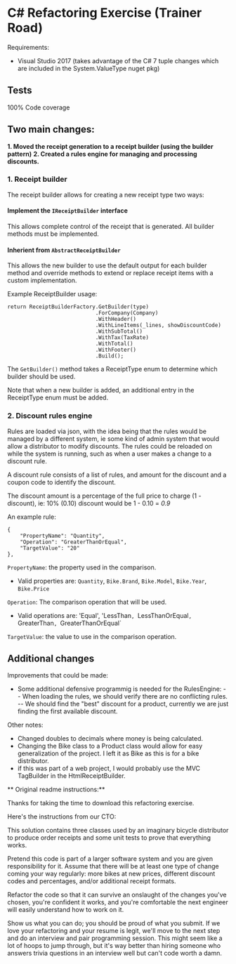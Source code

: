 # C# Refactoring Exercise (Trainer Road)

Requirements: 
- Visual Studio 2017 (takes advantage of the C# 7 tuple changes which are included in the System.ValueType nuget pkg)

## Tests 

100% Code coverage

## Two main changes:

**1. Moved the receipt generation to a receipt builder (using the builder pattern)**
**2. Created a rules engine for managing and processing discounts.**

### 1. Receipt builder

The receipt builder allows for creating a new receipt type two ways:

#### Implement the `IReceiptBuilder` interface
This allows complete control of the receipt that is generated.  All builder methods must be implemented.

#### Inherient from `AbstractReceiptBuilder`
This allows the new builder to use the default output for each builder method and override methods to extend or replace receipt items with a custom implementation.

Example ReceiptBuilder usage:

```
return ReceiptBuilderFactory.GetBuilder(type)
                            .ForCompany(Company)
                            .WithHeader()
                            .WithLineItems(_lines, showDiscountCode)
                            .WithSubTotal()
                            .WithTax(TaxRate)
                            .WithTotal()
                            .WithFooter()
                            .Build();
```

The `GetBuilder()` method takes a ReceiptType enum to determine which builder should be used.

Note that when a new builder is added, an additional entry in the ReceiptType enum must be added.

### 2. Discount rules engine

Rules are loaded via json, with the idea being that the rules would be managed by a different system, ie some kind of admin system that would allow a distributor to modify discounts.
The rules could be reloaded on while the system is running, such as when a user makes a change to a discount rule.

A discount rule consists of a list of rules, and amount for the discount and a coupon code to identify the discount.

The discount amount is a percentage of the full price to charge (1 - discount), ie: 10% (0.10) discount would be 1 - 0.10 = *0.9*

An example rule:
```
{
	"PropertyName": "Quantity",
	"Operation": "GreaterThanOrEqual",
	"TargetValue": "20"
},
```

`PropertyName`: the property used in the comparison. 
- Valid properties are: `Quantity`, `Bike.Brand`, `Bike.Model`, `Bike.Year`, `Bike.Price`

`Operation`: The comparison operation that will be used. 
- Valid operations are: 'Equal', 'LessThan`, `LessThanOrEqual`, `GreaterThan`, `GreaterThanOrEqual`

`TargetValue`: the value to use in the comparison operation.

## Additional changes




Improvements that could be made:
- Some additional defensive programmig is needed for the RulesEngine:
-- When loading the rules, we should verify there are no conflicting rules.
-- We should find the "best" discount for a product, currently we are just finding the first available discount.




Other notes:
- Changed doubles to decimals where money is being calculated.
- Changing the Bike class to a Product class would allow for easy generalization of the project. I left it as Bike as this is for a bike distributor.
- if this was part of a web project, I would probably use the MVC TagBuilder in the HtmlReceiptBuilder.



** Original readme instructions:**

Thanks for taking the time to download this refactoring exercise. 

Here's the instructions from our CTO:

This solution contains three classes used by an imaginary bicycle distributor to produce order receipts and some unit tests to prove that everything works.

Pretend this code is part of a larger software system and you are given responsibility for it. Assume that there will be at least one type of change coming your way regularly: more bikes at new prices, different discount codes and percentages, and/or additional receipt formats.

Refactor the code so that it can survive an onslaught of the changes you've chosen, you're confident it works, and you're comfortable the next engineer will easily understand how to work on it.

Show us what you can do; you should be proud of what you submit. If we love your refactoring and your resume is legit, we'll move to the next step and do an interview and pair programming session. This might seem like a lot of hoops to jump through, but it's way better than hiring someone who answers trivia questions in an interview well but can't code worth a damn.